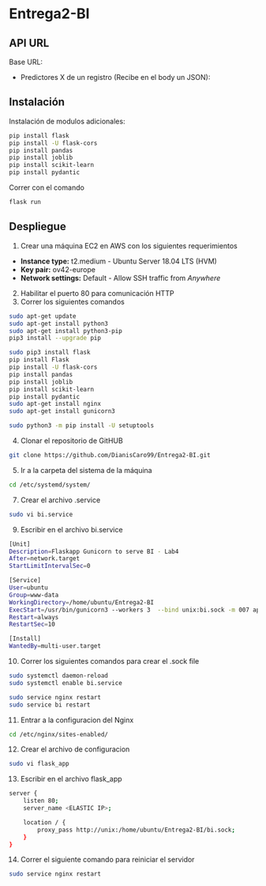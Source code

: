 # Entrega2-BI

## API URL
Base URL: 
  - Predictores X de un registro (Recibe en el body un JSON): 

## Instalación
  Instalación de modulos adicionales:
```bash
pip install flask
pip install -U flask-cors
pip install pandas
pip install joblib
pip install scikit-learn
pip install pydantic
```
  Correr con el comando 
 ```bash
flask run
```
## Despliegue
1. Crear una máquina EC2 en AWS  con los siguientes requerimientos
  - **Instance type:** t2.medium - Ubuntu Server 18.04 LTS (HVM)
  - **Key pair:** ov42-europe
  - **Network settings:** Default - Allow SSH traffic from *Anywhere*
2. Habilitar el puerto 80 para comunicación HTTP
3. Correr los siguientes comandos 
```bash
sudo apt-get update
sudo apt-get install python3
sudo apt-get install python3-pip
pip3 install --upgrade pip

sudo pip3 install flask
pip install Flask
pip install -U flask-cors
pip install pandas
pip install joblib
pip install scikit-learn
pip install pydantic
sudo apt-get install nginx
sudo apt-get install gunicorn3

sudo python3 -m pip install -U setuptools
```
4. Clonar el repositorio de GitHUB
```bash
git clone https://github.com/DianisCaro99/Entrega2-BI.git
```
5. Ir a la carpeta del sistema de la máquina
```bash
cd /etc/systemd/system/
```
7. Crear el archivo .service
```bash
sudo vi bi.service
```
9. Escribir en el archivo bi.service
```bash
[Unit]
Description=Flaskapp Gunicorn to serve BI - Lab4
After=network.target
StartLimitIntervalSec=0

[Service]
User=ubuntu
Group=www-data
WorkingDirectory=/home/ubuntu/Entrega2-BI
ExecStart=/usr/bin/gunicorn3 --workers 3  --bind unix:bi.sock -m 007 app:app --timeout 0
Restart=always
RestartSec=10

[Install]
WantedBy=multi-user.target
```
10. Correr los siguientes comandos para crear el .sock file
```bash
sudo systemctl daemon-reload
sudo systemctl enable bi.service

sudo service nginx restart
sudo service bi restart
```
11. Entrar a la configuracion del Nginx
```bash
cd /etc/nginx/sites-enabled/
```
12. Crear el archivo de configuracion
```bash
sudo vi flask_app
```
13. Escribir en el archivo flask_app
```bash
server {
    listen 80;
    server_name <ELASTIC IP>;

    location / {
        proxy_pass http://unix:/home/ubuntu/Entrega2-BI/bi.sock;
    }
}
```
14. Correr el siguiente comando para reiniciar el servidor
```bash
sudo service nginx restart
```
